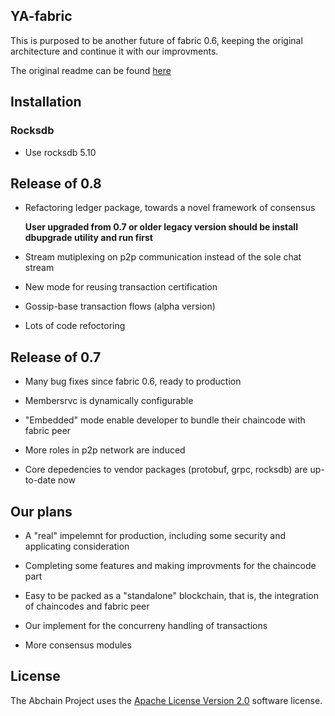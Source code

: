 ## YA-fabric

This is purposed to be another future of fabric 0.6, keeping the original architecture and continue it with our improvments.

The original readme can be found [here](https://github.com/hyperledger/fabric/blob/v0.6/README.md)

## Installation

### Rocksdb

* Use rocksdb 5.10

## Release of 0.8

* Refactoring ledger package, towards a novel framework of consensus

    **User upgraded from 0.7 or older legacy version should be install dbupgrade utility and run first**

* Stream mutiplexing on p2p communication instead of the sole chat stream

* New mode for reusing transaction certification

* Gossip-base transaction flows (alpha version)

* Lots of code refoctoring

## Release of 0.7

* Many bug fixes since fabric 0.6, ready to production

* Membersrvc is dynamically configurable

* "Embedded" mode enable developer to bundle their chaincode with fabric peer

* More roles in p2p network are induced

* Core depedencies to vendor packages (protobuf, grpc, rocksdb) are up-to-date now

## Our plans

* A "real" impelemnt for production, including some security and applicating consideration

* Completing some features and making improvments for the chaincode part

* Easy to be packed as a "standalone" blockchain, that is, the integration of chaincodes and fabric peer

* Our implement for the concurreny handling of transactions

* More consensus modules


## License <a name="license"></a>
The Abchain Project uses the [Apache License Version 2.0](LICENSE) software
license.
